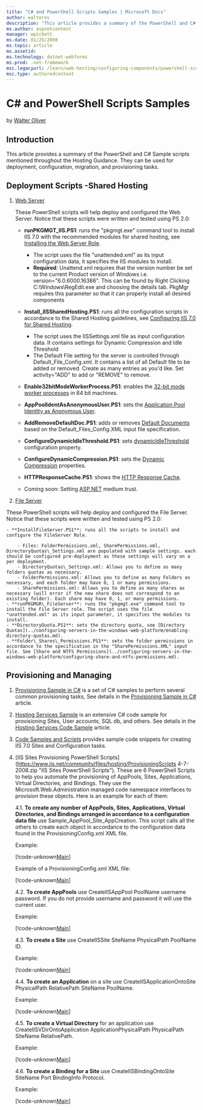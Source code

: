 ```yaml
---
title: "C# and PowerShell Scripts Samples | Microsoft Docs"
author: walterov
description: "This article provides a summary of the PowerShell and C# Sample scripts mentioned throughout the Hosting Guidance. They can be used for deployment, configura..."
ms.author: aspnetcontent
manager: wpickett
ms.date: 01/25/2008
ms.topic: article
ms.assetid: 
ms.technology: dotnet-webforms
ms.prod: .net-framework
msc.legacyurl: /learn/web-hosting/configuring-components/powershell-scripts
msc.type: authoredcontent
---
```

C# and PowerShell Scripts Samples
====================
by [Walter Oliver](https://github.com/walterov)

## Introduction

This article provides a summary of the PowerShell and C# Sample scripts mentioned throughout the Hosting Guidance. They can be used for deployment, configuration, migration, and provisioning tasks.

## Deployment Scripts -Shared Hosting

1. [Web Server](https://www.iis.net/community/files/hosting/IISShareHostSetupScripts-v1.zip "Web Server Scripts")  

    These PowerShell scripts will help deploy and configured the Web Server. Notice that these scripts were written and tested using PS 2.0:

    - **runPKGMGT\_IIS.PS1**: runs the "pkgmgt.exe" command tool to install IIS 7.0 with the recommended modules for shared hosting, see [Installing the Web Server Role](../web-server-for-shared-hosting/installing-the-web-server-role.md).

        - The script uses the file "unattended.xml" as its input configuration data, it specifies the IIS modules to install.
        - **Required**: Unattend.xml requires that the version number be set to the current Product version of Windows i.e. version="6.0.6000.16386". This can be found by Right Clicking C:\Windows\RegEdit.exe and choosing the details tab. PkgMgr requires this parameter so that it can properly install all desired components
    - **Install\_IISSharedHosting.PS1**: runs all the configuration scripts in accordance to the Shared Hosting guidelines, see [Configuring IIS 7.0 for Shared Hosting](../web-server-for-shared-hosting/index.md).

        - The script uses the IISSettings.xml file as input configuration data. It contains settings for Dynamic Compression and Idle Threshold
        - The Default File setting for the server is controlled through Default\_File\_Config.xml. It contains a list of all Default file to be added or removed. Create as many entries as you'd like. Set activity="ADD" to add or "REMOVE" to remove.
    - **Enable32bitModeWorkerProcess.PS1**: enables the [32-bit mode worker processes](../web-server-for-shared-hosting/32-bit-mode-worker-processes.md) in 64 bit machines.
    - **AppPoolIdentAsAnonymousUser.PS1**: sets the [Application Pool Identity as Anonymous User](../web-server-for-shared-hosting/application-pool-identity-as-anonymous-user.md).
    - **AddRemoveDefaultDoc.PS1**: adds or removes [Default Documents](../web-server-for-shared-hosting/default-documents.md) based on the Default\_Files\_Config.XML input file specification.
    - **ConfigureDynamicIdleThreshold.PS1**: sets [dynamicIdleThreshold](../web-server-for-shared-hosting/dynamicidlethreshold.md) configuration property.
    - **ConfigureDynamicCompression.PS1**: sets the [Dynamic Compression](../web-server-for-shared-hosting/dynamic-compression.md) properties.
    - **HTTPResponseCache.PS1**: shows the [HTTP Response Cache](../web-server-for-shared-hosting/http-response-cache.md).
    - Coming soon: Setting [ASP.NET](../web-server-for-shared-hosting/aspnet-20-35-shared-hosting-configuration.md) medium trust.
2. [File Server](https://www.iis.net/community/files/hosting/FileServerSetupScripts-v1.zip "File Server Scripts")  
  
 These PowerShell scripts will help deploy and configured the File Server. Notice that these scripts were written and tested using PS 2.0:  

    - **InstallFileServer.PS1**: runs all the scripts to install and configure the FileServer Role.

        - Files: FolderPermissions.xml, SharePermissions.xml, DirectoryQuotas\_Settings.xml are populated with sample settings. each should be configured pre-deployment as these settings will vary on a per deployment.
        - DirectoryQuotas\_Settings.xml: Allows you to define as many folders quotas as necessary.
        - FolderPermissions.xml: Allows you to define as many Folders as necessary, and each folder may have 0, 1 or many permissions.
        - SharePermissions.xml: Allows you to define as many shares as necessary (will error if the new share does not correspond to an existing folder). Each share may have 0, 1, or many permissions.
    - **runPKGMGR\_FileServer**: runs the "pkgmgt.exe" command tool to install the File Server role. The script uses the file "unattended.xml" as its input parameter, it specifies the modules to install.
    - **DirectoryQuota.PS1**: sets the directory quota, see [Directory Quotas](../configuring-servers-in-the-windows-web-platform/enabling-directory-quotas.md).
    - **Folder\_Shares\_Permissions.PS1**: sets the folder permissions in accordance to the specification in the "SharePermissions.XML" input file. See [Share and NTFS Permissions](../configuring-servers-in-the-windows-web-platform/configuring-share-and-ntfs-permissions.md).

## Provisioning and Managing

1. [Provisioning Sample in C#](powershell-scripts/_static/powershell-scripts-327-iis7provisioningsample1.zip) is a set of C# samples to perform several common provisioning tasks, See details in the [Provisioning Sample in C#](../../manage/provisioning-and-managing-iis/provisioning-sample-in-c.md) article.
2. [Hosting Services Sample](powershell-scripts/_static/hssample_4-11.zip) is an extensive C# code sample for provisioning Sites, User accounts, SQL db, and others. See details in the [Hosting Services Code Sample](../../manage/provisioning-and-managing-iis/index.md) article.
3. [Code Samples and Scripts](../../manage/provisioning-and-managing-iis/index.md) provides sample code snippets for creating IIS 7.0 Sites and Configuration tasks.
4. [IIS Sites Provisioning PowerShell Scripts](https://www.iis.net/community/files/hosting/ProvisioningScripts 4-7-2008.zip "IIS Sites PowerShell Scripts"). These are 6 PowerShell Scripts to help you automate the provisioning of AppPools, Sites, Applications, Virtual Directories, and Bindings. They use the Microsoft.Web.Administration managed code namespace interfaces to provision these objects. Here is an example for each of them:  

    4.1. **To create any number of AppPools, Sites, Applications, Virtual Directories, and Bindings arranged in accordance to a configuration data file** use Sample\_AppPool\_Site\_AppCreation. This script calls all the others to create each object in accordance to the configuration data found in the ProvisioningConfig.xml XML file.

    Example:

    [!code-unknown[Main](powershell-scripts/samples/sample-126956-1.unknown)]

    Example of a ProvisioningConfig.xml XML file:

    [!code-unknown[Main](powershell-scripts/samples/sample-126956-2.unknown)]

    4.2. **To create AppPools** use CreateIISAppPool PoolName username password. If you do not provide username and password it will use the current user.

    Example:

    [!code-unknown[Main](powershell-scripts/samples/sample-126956-3.unknown)]

    4.3. **To create a Site** use CreateIISSite SiteName PhysicalPath PoolName ID.

    Example:

    [!code-unknown[Main](powershell-scripts/samples/sample-126956-4.unknown)]

    4.4. **To create an Application** on a site use CreateIISApplicationOntoSite PhysicalPath RelativePath SiteName PoolName.

    Example:

    [!code-unknown[Main](powershell-scripts/samples/sample-126956-5.unknown)]

    4.5. **To create a Virtual Directory** for an application use CreateIISVDirOntoApplication ApplicationPhysicalPath PhysicalPath SiteName RelativePath.

    Example:

    [!code-unknown[Main](powershell-scripts/samples/sample-126956-6.unknown)]

    4.6. **To create a Binding for a Site** use CreateIISBindingOntoSite SiteName Port BindingInfo Protocol.

    Example:

    [!code-unknown[Main](powershell-scripts/samples/sample-126956-7.unknown)]